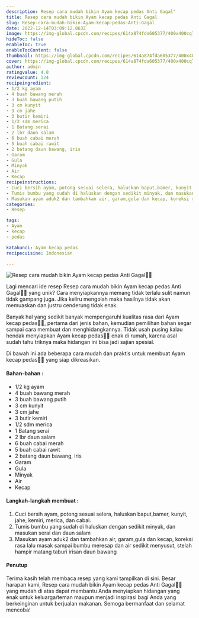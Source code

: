 ```yaml
---
description: Resep cara mudah bikin Ayam kecap pedas Anti Gagal"
title: Resep cara mudah bikin Ayam kecap pedas Anti Gagal
slug: Resep-cara-mudah-bikin-Ayam-kecap-pedas-Anti-Gagal
date: 2022-12-14T03:09:12.063Z
image: https://img-global.cpcdn.com/recipes/614a874fda605377/400x400cq70/photo.jpg
hideToc: false
enableToc: true
enableTocContent: false
thumbnail: https://img-global.cpcdn.com/recipes/614a874fda605377/400x400cq70/photo.jpg
cover: https://img-global.cpcdn.com/recipes/614a874fda605377/400x400cq70/photo.jpg
author: admin
ratingvalue: 4.8
reviewcount: 124
recipeingredient:
- 1/2 kg ayam
- 4 buah bawang merah
- 3 buah bawang putih
- 3 cm kunyit
- 3 cm jahe
- 3 butir kemiri
- 1/2 sdm merica
- 1 Batang serai
- 2 lbr daun salam
- 6 buah cabai merah
- 5 buah cabai rawit
- 2 batang daun bawang, iris
- Garam
- Gula
- Minyak
- Air
- Kecap
recipeinstructions:
- Cuci bersih ayam, potong sesuai selera, haluskan baput,bamer, kunyit, jahe, kemiri, merica, dan cabai.
- Tumis bumbu yang sudah di haluskan dengan sedikit minyak, dan masukan serai dan daun salam
- Masukan ayam aduk2 dan tambahkan air, garam,gula dan kecap, koreksi rasa lalu masak sampai bumbu meresap dan air sedikit menyusut, stelah hampir matang taburi irisan daun bawang
categories:
- Resep

tags:
- Ayam
- kecap
- pedas

katakunci: Ayam kecap pedas
recipecuisine: Indonesian

---
```


![Resep cara mudah bikin Ayam kecap pedas Anti Gagal👩‍🍳](https://img-global.cpcdn.com/recipes/614a874fda605377/400x400cq70/photo.jpg)

Lagi mencari ide resep Resep cara mudah bikin Ayam kecap pedas Anti Gagal👩‍🍳 yang unik? Cara menyiapkannya memang tidak terlalu sulit namun tidak gampang juga. Jika keliru mengolah maka hasilnya tidak akan memuaskan dan justru cenderung tidak enak.

Banyak hal yang sedikit banyak mempengaruhi kualitas rasa dari Ayam kecap pedas👩‍🍳, pertama dari jenis bahan, kemudian pemilihan bahan segar sampai cara membuat dan menghidangkannya. Tidak usah pusing kalau hendak menyiapkan Ayam kecap pedas👩‍🍳 enak di rumah, karena asal sudah tahu triknya maka hidangan ini bisa jadi sajian spesial.

Di bawah ini ada beberapa cara mudah dan praktis untuk membuat Ayam kecap pedas👩‍🍳 yang siap dikreasikan.

<!--inarticleads1-->

#### Bahan-bahan :

- 1/2 kg ayam
- 4 buah bawang merah
- 3 buah bawang putih
- 3 cm kunyit
- 3 cm jahe
- 3 butir kemiri
- 1/2 sdm merica
- 1 Batang serai
- 2 lbr daun salam
- 6 buah cabai merah
- 5 buah cabai rawit
- 2 batang daun bawang, iris
- Garam
- Gula
- Minyak
- Air
- Kecap

<!--inarticleads2-->

#### Langkah-langkah membuat :

1. Cuci bersih ayam, potong sesuai selera, haluskan baput,bamer, kunyit, jahe, kemiri, merica, dan cabai.
1. Tumis bumbu yang sudah di haluskan dengan sedikit minyak, dan masukan serai dan daun salam
1. Masukan ayam aduk2 dan tambahkan air, garam,gula dan kecap, koreksi rasa lalu masak sampai bumbu meresap dan air sedikit menyusut, stelah hampir matang taburi irisan daun bawang

#### Penutup

Terima kasih telah membaca resep yang kami tampilkan di sini. Besar harapan kami, Resep cara mudah bikin Ayam kecap pedas Anti Gagal👩‍🍳 yang mudah di atas dapat membantu Anda menyiapkan hidangan yang enak untuk keluarga/teman maupun menjadi inspirasi bagi Anda yang berkeinginan untuk berjualan makanan. Semoga bermanfaat dan selamat mencoba!
